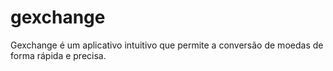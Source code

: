 # gexchange

Gexchange é um aplicativo intuitivo que permite a conversão de moedas de forma rápida e precisa.
